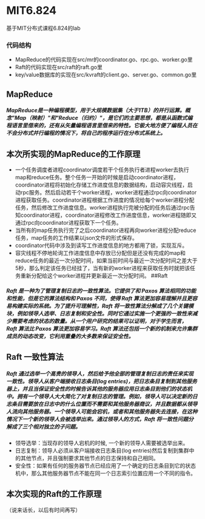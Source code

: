# MIT6.824
基于MIT分布式课程6.824的lab

### 代码结构
+ MapReduce的代码实现在src/mr的coordinator.go、rpc.go、worker.go里
+ Raft的代码实现在src/raft的raft.go里
+ key/value数据库的实现在src/kvraft的client.go、server.go、common.go里
## MapReduce
##### MapReduce是一种编程模型，用于大规模数据集（大于1TB）的并行运算。概念"Map（映射）"和"Reduce（归约）"，是它们的主要思想，都是从函数式编程语言里借来的，还有从矢量编程语言里借来的特性。它极大地方便了编程人员在不会分布式并行编程的情况下，将自己的程序运行在分布式系统上。  
## 本次所实现的MapReduce的工作原理
+ 一个任务调度者进程coordinator调度若干个任务执行者进程worker去执行map和reduce任务。整个任务一开始的时候是启动coordinator进程，coordinator进程将初始化存储工作进度信息的数据结构，启动容灾线程，启动rpc服务。然后启动若干个worker进程，worker进程通过rpc向coordinator进程获取任务。coordinator进程根据工作进度的情况给每个worker进程分配任务，然后修改工作进度信息。worker进程执行完被分配的任务后通过rpc告知coordinator进程，coordinator进程修改工作进度信息，worker进程随即又通过rpc向coordinator进程获取下一个任务。
+ 当所有的map任务执行完了之后coordinator进程再向worker进程分配reduce任务，map任务的工作结果以json文件的形式保存。
+ coordinator代码中涉及到读写工作进度信息的地方都用了锁，实现互斥。
+ 容灾线程不停地轮询工作进度信息中存放已分配但是还没有完成的map和reduce任务的最近一次分配时间，如果当前时间与最近一次分配时间之差大于5秒，那么判定该任务已经挂了，当有新的worker进程来获取任务时就把该任务重新分配给这个worker进程并更新最近一次分配时间。
##Raft
##### Raft 是一种为了管理复制日志的一致性算法。它提供了和 Paxos 算法相同的功能和性能，但是它的算法结构和 Paxos 不同，使得 Raft 算法更加容易理解并且更容易构建实际的系统。为了提升可理解性，Raft 将一致性算法分解成了几个关键模块，例如领导人选举、日志复制和安全性。同时它通过实施一个更强的一致性来减少需要考虑的状态的数量。从一个用户研究的结果可以证明，对于学生而言，Raft 算法比 Paxos 算法更加容易学习。Raft 算法还包括一个新的机制来允许集群成员的动态改变，它利用重叠的大多数来保证安全性。
## Raft 一致性算法
##### Raft 通过选举一个高贵的领导人，然后给予他全部的管理复制日志的责任来实现一致性。领导人从客户端接收日志条目(log entries)，把日志条目复制到其他服务器上，并且当保证安全性的时候告诉其他的服务器应用日志条目到他们的状态机中。拥有一个领导人大大简化了对复制日志的管理。例如，领导人可以决定新的日志条目需要放在日志中的什么位置而不需要和其他服务器商议，并且数据都从领导人流向其他服务器。一个领导人可能会宕机，或者和其他服务器失去连接，在这种情况下一个新的领导人会被选举出来。通过领导人的方式，Raft 将一致性问题分解成了三个相对独立的子问题。
+ 领导选举：当现存的领导人宕机的时候, 一个新的领导人需要被选举出来。
+ 日志复制：领导人必须从客户端接收日志条目(log entries)然后复制到集群中的其他节点，并且强制要求其他节点的日志保持和自己相同。
+ 安全性：如果有任何的服务器节点已经应用了一个确定的日志条目到它的状态机中，那么其他服务器节点不能在同一个日志索引位置应用一个不同的指令。
## 本次实现的Raft的工作原理
（说来话长，以后有时间再写）
